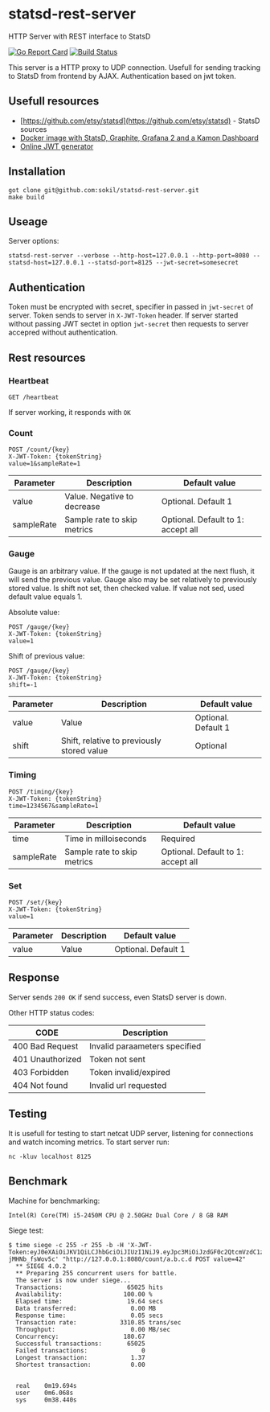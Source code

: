 # statsd-rest-server
HTTP Server with REST interface to StatsD

[![Go Report Card](https://goreportcard.com/badge/github.com/sokil/statsd-rest-server?2)](https://goreportcard.com/report/github.com/sokil/statsd-rest-server)
[![Build Status](https://travis-ci.org/sokil/statsd-rest-server.svg?branch=master)](https://travis-ci.org/sokil/statsd-rest-server)

This server is a HTTP proxy to UDP connection. Usefull for sending tracking to StatsD from frontend by AJAX. Authentication based on jwt token.

## Usefull resources
* [https://github.com/etsy/statsd](https://github.com/etsy/statsd) - StatsD sources
* [Docker image with StatsD, Graphite, Grafana 2 and a Kamon Dashboard](https://github.com/kamon-io/docker-grafana-graphite)
* [Online JWT generator](http://jwtbuilder.jamiekurtz.com/)

## Installation

```
got clone git@github.com:sokil/statsd-rest-server.git
make build
```

## Useage

Server options:
```
statsd-rest-server --verbose --http-host=127.0.0.1 --http-port=8080 --statsd-host=127.0.0.1 --statsd-port=8125 --jwt-secret=somesecret
```

## Authentication

Token must be encrypted with secret, specifier in passed in `jwt-secret` of server. Token sends to server in `X-JWT-Token` header. If server started without passing JWT sectet in option `jwt-secret` then requests to server accepred without authentication.

## Rest resources

### Heartbeat
```
GET /heartbeat
```
If server working, it responds with `OK`

### Count
```
POST /count/{key}
X-JWT-Token: {tokenString}
value=1&sampleRate=1
```

| Parameter  | Description                          | Default value                      |
|------------|--------------------------------------|------------------------------------|
| value      | Value. Negative to decrease          | Optional. Default 1                |
| sampleRate | Sample rate to skip metrics          | Optional. Default to 1: accept all |

### Gauge

Gauge is an arbitrary value. If the gauge is not updated at the next flush, it will send the previous value.
Gauge also may be set relatively to previously stored value. Is shift not set, then checked value. If
value not sed, used default value equals 1.

Absolute value:
```
POST /gauge/{key}
X-JWT-Token: {tokenString}
value=1
```

Shift of previous value:
```
POST /gauge/{key}
X-JWT-Token: {tokenString}
shift=-1
```

| Parameter  | Description                                | Default value                      |
|------------|--------------------------------------------|------------------------------------|
| value      | Value                                      | Optional. Default 1                |
| shift      | Shift, relative to previously stored value | Optional                           |

### Timing
```
POST /timing/{key}
X-JWT-Token: {tokenString}
time=1234567&sampleRate=1
```

| Parameter  | Description                          | Default value                      |
|------------|--------------------------------------|------------------------------------|
| time       | Time in milloiseconds                | Required                           |
| sampleRate | Sample rate to skip metrics          | Optional. Default to 1: accept all |

### Set
```
POST /set/{key}
X-JWT-Token: {tokenString}
value=1
```

| Parameter  | Description                          | Default value                      |
|------------|--------------------------------------|------------------------------------|
| value      | Value                                | Optional. Default 1                |

## Response

Server sends `200 OK` if send success, even StatsD server is down.

Other HTTP status codes:

| CODE             | Description                        |
|------------------|------------------------------------|
| 400 Bad Request  | Invalid paraameters specified      |
| 401 Unauthorized | Token not sent                     |
| 403 Forbidden    | Token invalid/expired              |
| 404 Not found    | Invalid url requested              |

## Testing

It is usefull for testing to start netcat UDP server, listening for connections and watch incoming metrics. To start server run:
```
nc -kluv localhost 8125
```

## Benchmark

Machine for benchmarking:

```
Intel(R) Core(TM) i5-2450M CPU @ 2.50GHz Dual Core / 8 GB RAM
```

Siege test:

```
$ time siege -c 255 -r 255 -b -H 'X-JWT-Token:eyJ0eXAiOiJKV1QiLCJhbGciOiJIUzI1NiJ9.eyJpc3MiOiJzdGF0c2QtcmVzdC1zZXJ2ZXIiLCJpYXQiOjE1MDY5NzI1ODAsImV4cCI6MTg4NTY2Mzc4MCwiYXVkIjoiaHR0cHM6Ly9naXRodWIuY29tL3Nva2lsL3N0YXRzZC1yZXN0LXNlcnZlciIsInN1YiI6InNva2lsIn0.sOb0ccRBnN1u9IP2jhJrcNod14G5t-jMHNb_fsWov5c' "http://127.0.0.1:8080/count/a.b.c.d POST value=42"
  ** SIEGE 4.0.2
  ** Preparing 255 concurrent users for battle.
  The server is now under siege...
  Transactions:                  65025 hits
  Availability:                 100.00 %
  Elapsed time:                  19.64 secs
  Data transferred:               0.00 MB
  Response time:                  0.05 secs
  Transaction rate:            3310.85 trans/sec
  Throughput:                     0.00 MB/sec
  Concurrency:                  180.67
  Successful transactions:       65025
  Failed transactions:               0
  Longest transaction:            1.37
  Shortest transaction:           0.00


  real    0m19.694s
  user    0m6.068s
  sys     0m38.440s
```


